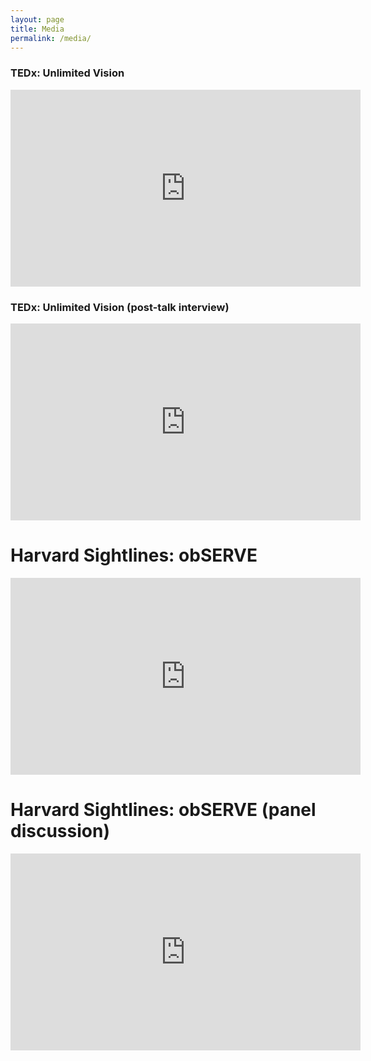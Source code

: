 ```yaml
---
layout: page
title: Media
permalink: /media/
---
```



### TEDx: Unlimited Vision

<iframe width="560" height="315" src="https://www.youtube.com/embed/Nu-IoNHGxF8?si=Xs0EM9vkqMzBmOqz" title="YouTube video player" frameborder="0" allow="accelerometer; autoplay; clipboard-write; encrypted-media; gyroscope; picture-in-picture; web-share" allowfullscreen></iframe>


### TEDx: Unlimited Vision (post-talk interview)

<iframe width="560" height="315" src="https://www.youtube.com/embed/d3f8Fk9m7KE?si=dy1MINTjFUTBeCfy" title="YouTube video player" frameborder="0" allow="accelerometer; autoplay; clipboard-write; encrypted-media; gyroscope; picture-in-picture; web-share" allowfullscreen></iframe>


# Harvard Sightlines: obSERVE

<iframe width="560" height="315" src="https://www.youtube.com/embed/AUwTFaU0sqU?si=jiVJawcRkfNOMS1G" title="YouTube video player" frameborder="0" allow="accelerometer; autoplay; clipboard-write; encrypted-media; gyroscope; picture-in-picture; web-share" allowfullscreen></iframe>


# Harvard Sightlines: obSERVE (panel discussion)

<iframe width="560" height="315" src="https://www.youtube.com/embed/U27QP-L4AGk?si=XqI19VyXvQ4cCx9_" title="YouTube video player" frameborder="0" allow="accelerometer; autoplay; clipboard-write; encrypted-media; gyroscope; picture-in-picture; web-share" allowfullscreen></iframe>
